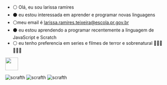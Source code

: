 - ⚪ Olá, eu sou larissa ramires
- ⚫ eu estou interessada em aprender e programar novas linguagens 
- ⚪meu email é larissa.ramires.teixeira@escola.pr.gov.br
- ⚫ eu estou aprendendo a programar recentemente a linguagem de JavaScript e Scratch
- ⚪ eu tenho preferencia em series e filmes de terror e sobrenatural
🌼🌚🌷🌻🌈✨
<!---
larissaleticia2/larissaleticia2 is a ✨ special ✨ repository because its `README.md` (this file) appears on your GitHub profile.
You can click the Preview link to take a look at your changes.
--->

<img src="https://cdn.jsdelivr.net/gh/devicons/devicon/icons/java/java-original.svg" width="40" height="40"/>

 ![scrafth](https://img.shields.io/badge/Scratch-4D97FF?style=for-the-badge&logo=Scratch&logoColor=white)
  ![scrafth](https://img.shields.io/badge/JavaScript-323330?style=for-the-badge&logo=javascript&logoColor=F7DF1E)
  ![scrafth](https://img.shields.io/badge/GitHub-100000?style=for-the-badge&logo=github&logoColor=white)
